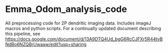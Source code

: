 # Emma_Odom_analysis_code
 All preprocessing code for 2P dendritic imaging data. Includes imageJ macros and python scripts. For a continually updated document describing this pipeline, see https://docs.google.com/document/d/13A9DTQ4Ud_bgG6RcCJFXr5R44tvBNdBo6NZQBrUwaaw/edit?usp=sharing
